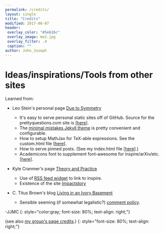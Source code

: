 ```yaml
---
permalink: /credits/
layout: single
title: "Credits"
modified: 2017-08-07
header:
 overlay_color: "#5e616c"
 overlay_image: me2.jpg
 overlay_filter: .4
 caption: ""
author: John_Joseph
---
```



# Ideas/inspirations/Tools from other sites

Learned from:
* Leo Stein's personal page [Due to Symmetry](http://duetosymmetry.com)
  * It's easy to serve personal static sites off of GitHub. Source for the prettyquestions.com site is  [[here](https://github.com/drjjmc/drjjmc.github.io)].
  * The [minimal mistakes Jekyll theme](https://mademistakes.com/work/minimal-mistakes-jekyll-theme/) is pretty convenient and configurable.
  * How to setup MathJax for TeX-able expressions. See the custom.html file [[here](https://github.com/drjjmc/drjjmc.github.io/blob/master/_includes/head/custom.html)].
  * How to serve pinned posts. (See my index.html file [[here](https://github.com/drjjmc/drjjmc.github.io/blob/master/index.html)].)
  * Academicons font to supplement font-awesome for inspire/arXiv/etc. [[here](https://jpswalsh.github.io/academicons/)].

* Kyle Cranmer's page [Theory and Practice](http://theoryandpractice.org)
  * Use of [RSS feed widget](http://feed.mikle.com/) to link to inspire.
  * Existence of the site [Impactstory](https://profiles.impactstory.org/u/0000-0002-4499-8488)

* C. Titus Brown's blog [Living in an Ivory Basement](http://ivory.idyll.org/blog/)
  * Sensible seeming (if somewhat legalistic?) [comment policy](http://ivory.idyll.org/blog/2015-site-policies.html).

-JJMC
{: style="color:gray; font-size: 80%; text-align: right;"}

(see also [my group's page credits](http://fancyphysics.org/credits).)
{: style="font-size: 80%; text-align: right;"}

